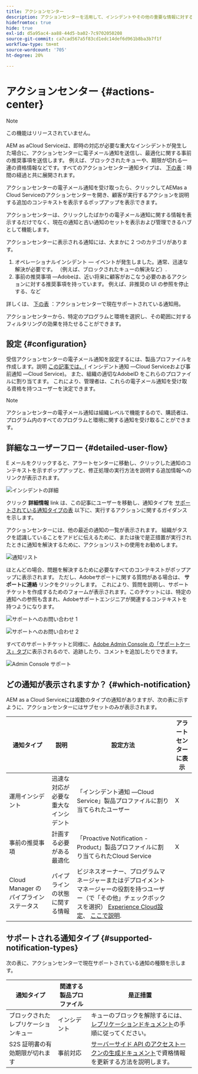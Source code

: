 ```yaml
---
title: アクションセンター
description: アクションセンターを活用して、インシデントやその他の重要な情報に対する便利な対応を実行
hidefromtoc: true
hide: true
exl-id: d5a95ac4-aa88-44d5-ba02-7c9702050208
source-git-commit: ca7cad567a5f83cd1edc14def6d961b8ba3b7f1f
workflow-type: tm+mt
source-wordcount: '705'
ht-degree: 20%

---
```


# アクションセンター {#actions-center}

>[!NOTE]
>この機能はリリースされていません。

AEM as aCloud Serviceは、即時の対応が必要な重大なインシデントが発生した場合に、アクションセンターに電子メール通知を送信し、最適化に関する事前の推奨事項を送信します。 例えば、ブロックされたキューや、期限が切れる一連の資格情報などです。すべてのアクションセンター通知タイプは、 [下の表](#supported-notification-types)：時間の経過と共に展開されます。

アクションセンターの電子メール通知を受け取ったら、クリックしてAEMas a Cloud Serviceのアクションセンターを開き、顧客が実行するアクションを説明する追加のコンテキストを表示するポップアップを表示できます。

アクションセンターは、クリックしたばかりの電子メール通知に関する情報を表示するだけでなく、現在の通知と古い通知のセットを表示および管理できるハブとして機能します。 <!-- It can be accessed directly at the url TBD (Alexandru: I'm intentionally keeping it TBD for now so customers don't find it) -->

アクションセンターに表示される通知には、大まかに 2 つのカテゴリがあります。

1. オペレーショナルインシデント — イベントが発生しました。通常、迅速な解決が必要です。 （例えば、ブロックされたキューの解決など）.
1. 事前の推奨事項 —Adobeは、近い将来に顧客がおこなう必要のあるアクションに対する推奨事項を持っています。 例えば、非推奨の UI の参照を停止する、など

詳しくは、 [下の表](#supported-notification-types) ：アクションセンターで現在サポートされている通知用。

アクションセンターから、特定のプログラムと環境を選択し、その範囲に対するフィルタリングの効果を持たせることができます。

## 設定 {#configuration}

受信アクションセンターの電子メール通知を設定するには、製品プロファイルを作成します。説明 [この記事では、](/help/journey-onboarding/notification-profiles.md)( インシデント通知 —Cloud Serviceおよび事前通知 —Cloud Service)。 また、組織の適切なAdobeID をこれらのプロファイルに割り当てます。 これにより、管理者は、これらの電子メール通知を受け取る資格を持つユーザーを決定できます。

>[!NOTE]
>アクションセンターの電子メール通知は組織レベルで機能するので、購読者は、プログラム内のすべてのプログラムと環境に関する通知を受け取ることができます。

## 詳細なユーザーフロー {#detailed-user-flow}

E メールをクリックすると、アラートセンターに移動し、クリックした通知のコンテキストを示すポップアップと、修正処理の実行方法を説明する追加情報へのリンクが表示されます。

![インシデントの詳細](/help/operations/assets/incident-details.png)

クリック **詳細情報** link は、この記事にユーザーを移動し、通知タイプを [サポートされている通知タイプの表](#supported-notification-types) 以下に、実行するアクションに関するガイダンスを示します。

アクションセンターには、他の最近の通知の一覧が表示されます。 組織がタスクを認識していることをアドビに伝えるために、または後で是正措置が実行されたときに通知を解決するために、アクションリストの使用をお勧めします。

![通知リスト](/help/operations/assets/notification-list.png)

ほとんどの場合、問題を解決するために必要なすべてのコンテキストがポップアップに表示されます。 ただし、Adobeサポートに関する質問がある場合は、 **サポートに連絡** リンクをクリックします。 これにより、質問を説明し、サポートチケットを作成するためのフォームが表示されます。このチケットには、特定の通知への参照も含まれ、Adobeサポートエンジニアが関連するコンテキストを持つようになります。

![サポートへのお問い合わせ 1](/help/operations/assets/contact-support1.png)

![サポートへのお問い合わせ 2](/help/operations/assets/contact-support2.png)

すべてのサポートチケットと同様に、[Adobe Admin Console の「サポートケース」タブ](https://helpx.adobe.com/jp/enterprise/using/support-for-enterprise.html)に表示されるので、追跡したり、コメントを追加したりできます。

![Admin Console サポート](/help/operations/assets/admin-console-support.png)

## どの通知が表示されますか？ {#which-notification}

AEM as a Cloud Serviceには複数のタイプの通知がありますが、次の表に示すように、アクションセンターにはサブセットのみが表示されます。

| 通知タイプ | 説明 | 設定方法 | アラートセンターに表示 |
|---|---|---|---|
| 運用インシデント | 迅速な対応が必要な重大なインシデント | 「インシデント通知 —Cloud Service」製品プロファイルに割り当てられたユーザー | X |
| 事前の推奨事項 | 計画する必要がある最適化 | 「Proactive Notification - Product」製品プロファイルに割り当てられたCloud Service | X |
| Cloud Manager のパイプラインステータス | パイプラインの状態に関する情報 | ビジネスオーナー、プログラムマネージャーまたはデプロイメントマネージャーの役割を持つユーザー（で「その他」チェックボックスを選択） [Experience Cloud設定](https://experience.adobe.com/preferences)、 [ここで説明](/help/implementing/cloud-manager/notifications.md). |  |

## サポートされる通知タイプ {#supported-notification-types}

次の表に、アクションセンターで現在サポートされている通知の種類を示します。

| 通知タイプ | 関連する製品プロファイル | 是正措置 |
|---|---|---|
| ブロックされたレプリケーションキュー | インシデント | キューのブロックを解除するには、[レプリケーションドキュメント](/help/operations/replication.md#troubleshooting)の手順に従ってください。 |
| S2S 証明書の有効期限が切れます | 事前対応 | [サーバーサイド API のアクセストークンの生成ドキュメント](/help/implementing/developing/introduction/generating-access-tokens-for-server-side-apis.md#refresh-credentials)で資格情報を更新する方法を説明します。 |

